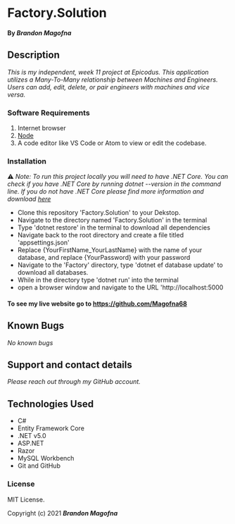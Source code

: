 # Factory.Solution

#### By _**Brandon Magofna**_

## Description

_*This is my independent, week 11 project at Epicodus. This application utilizes a Many-To-Many relationship between Machines and Engineers. Users can add, edit, delete, or pair engineers with machines and vice versa.*_

### Software Requirements

1. Internet browser
2. [Node](https://nodejs.org/en/)
3. A code editor like VS Code or Atom to view or edit the codebase.

### Installation

⚠️ *Note: To run this project locally you will need to have .NET Core. You can check if you have .NET Core by running dotnet --version in the command line. If you do not have .NET Core please find more information and download [here](https://dotnet.microsoft.com/download/dotnet)*

* Clone this repository 'Factory.Solution' to your Dekstop.
* Navigate to the directory named 'Factory.Solution' in the terminal 
* Type 'dotnet restore' in the terminal to download all dependencies 
* Navigate back to the root directory and create a file titled 'appsettings.json'
* Replace {YourFirstName_YourLastName} with the name of your database, and replace {YourPassword} with your password
* Navigate to the 'Factory' directory, type 'dotnet ef database update' to download all databases.
* While in the directory type 'dotnet run' into the terminal
* open a browser window and navigate to the URL 'http://localhost:5000


#### To see my live website go to https://github.com/Magofna68

## Known Bugs

_No known bugs_

## Support and contact details

_Please reach out through my GitHub account._

## Technologies Used

- C#
- Entity Framework Core
- .NET v5.0
- ASP.NET
- Razor
- MySQL Workbench
- Git and GitHub


### License

MIT License.

Copyright (c) 2021 **_Brandon Magofna_**